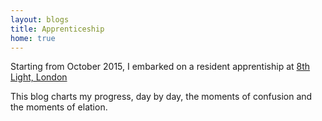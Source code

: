 ```yaml
---
layout: blogs
title: Apprenticeship
home: true
---
```


Starting from October 2015, I embarked on a resident apprentiship at <a href="https://8thlight.com">8th Light, London</a>

This blog charts my progress, day by day, the moments of confusion and the moments of elation.











